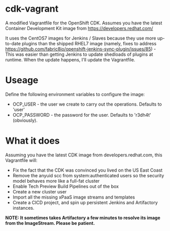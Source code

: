 # cdk-vagrant
A modified Vagrantfile for the OpenShift CDK. Assumes you have the latest Container Development Kit image from https://developers.redhat.com/

It uses the CentOS7 images for Jenkins / Slaves because they use more up-to-date plugins than the shipped RHEL7 image (namely, fixes to address https://github.com/fabric8io/openshift-jenkins-sync-plugin/issues/85) - This was easier than getting Jenkins to update shedloads of plugins at runtime. When the update happens, I'll update the Vagrantfile.

# Useage

Define the following environment variables to configure the image:

* OCP_USER - the user we create to carry out the operations. Defaults to 'user'
* OCP_PASSWORD - the password for the user. Defaults to 'r3dh4t' (obviously).

# What it does
Assuming you have the latest CDK image from developers.redhat.com, this Vagrantfile will:

* Fix the fact that the CDK was convinced you lived on the US East Coast
* Remove the anyuid scc from system:authenticated users so the security model behaves more like a full-fat cluster
* Enable Tech Preview Build Pipelines out of the box
* Create a new cluster user
* Import all the missing xPaaS image streams and templates
* Create a CICD project, and spin up persistent Jenkins and Artifactory instances.

**NOTE: It sometimes takes Artifactory a few minutes to resolve its image from the ImageStream. Please be patient.**

